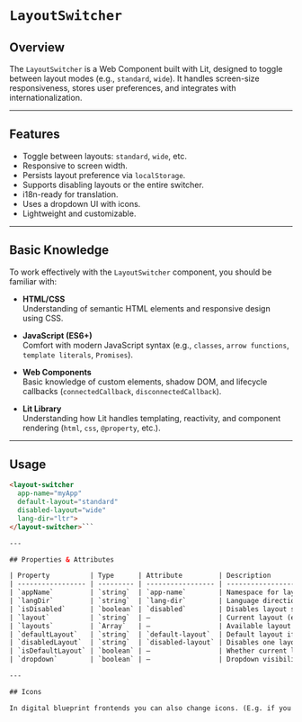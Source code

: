 # `LayoutSwitcher` 

## Overview

The `LayoutSwitcher` is a Web Component built with Lit, designed to toggle between layout modes (e.g., `standard`, `wide`). It handles screen-size responsiveness, stores user preferences, and integrates with internationalization.

---

## Features

- Toggle between layouts: `standard`, `wide`, etc.
- Responsive to screen width.
- Persists layout preference via `localStorage`.
- Supports disabling layouts or the entire switcher.
- i18n-ready for translation.
- Uses a dropdown UI with icons.
- Lightweight and customizable.

---

## Basic Knowledge

To work effectively with the `LayoutSwitcher` component, you should be familiar with:

- **HTML/CSS**  
  Understanding of semantic HTML elements and responsive design using CSS.

- **JavaScript (ES6+)**  
  Comfort with modern JavaScript syntax (e.g., `classes`, `arrow functions`, `template literals`, `Promises`).

- **Web Components**  
  Basic knowledge of custom elements, shadow DOM, and lifecycle callbacks (`connectedCallback`, `disconnectedCallback`).

- **Lit Library**  
  Understanding how Lit handles templating, reactivity, and component rendering (`html`, `css`, `@property`, etc.).
  
---

## Usage

```html
<layout-switcher
  app-name="myApp"
  default-layout="standard"
  disabled-layout="wide"
  lang-dir="ltr">
</layout-switcher>```

---

## Properties & Attributes

| Property          | Type      | Attribute         | Description                                                                 |
| ----------------- | --------- | ----------------- | --------------------------------------------------------------------------- |
| `appName`         | `string`  | `app-name`        | Namespace for layout persistence. Required.                                 |
| `langDir`         | `string`  | `lang-dir`        | Language direction (`ltr` or `rtl`).                                        |
| `isDisabled`      | `boolean` | `disabled`        | Disables layout switching UI.                                               |
| `layout`          | `string`  | –                 | Current layout (e.g., `wide`, `standard`).                                  |
| `layouts`         | `Array`   | –                 | Available layout options (default: `[{name: 'wide'}, {name: 'standard'}]`). |
| `defaultLayout`   | `string`  | `default-layout`  | Default layout if none is stored.                                           |
| `disabledLayout`  | `string`  | `disabled-layout` | Disables one layout and forces the other.                                   |
| `isDefaultLayout` | `boolean` | –                 | Whether current layout is `standard`.                                       |
| `dropdown`        | `boolean` | –                 | Dropdown visibility state.                                                  |

---

## Icons

In digital blueprint frontends you can also change icons. (E.g. if you have your own icon set or want to change specific icons).
